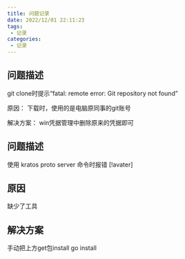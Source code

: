 ```yaml
---
title: 问题记录
date: 2022/12/01 22:11:23
tags: 
 - 记录
categories: 
 - 记录
---
```

## 问题描述
git clone时提示“fatal: remote error: Git repository not found”

原因：
下载时，使用的是电脑原同事的git账号

解决方案：
win凭据管理中删除原来的凭据即可


## 问题描述
使用 kratos proto server 命令时报错
[!avater]
## 原因
缺少了工具

## 解决方案
手动把上方get包install
go install